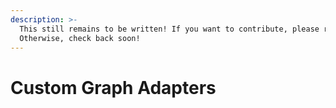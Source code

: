 ```yaml
---
description: >-
  This still remains to be written! If you want to contribute, please reach out.
  Otherwise, check back soon!
---
```


# Custom Graph Adapters

